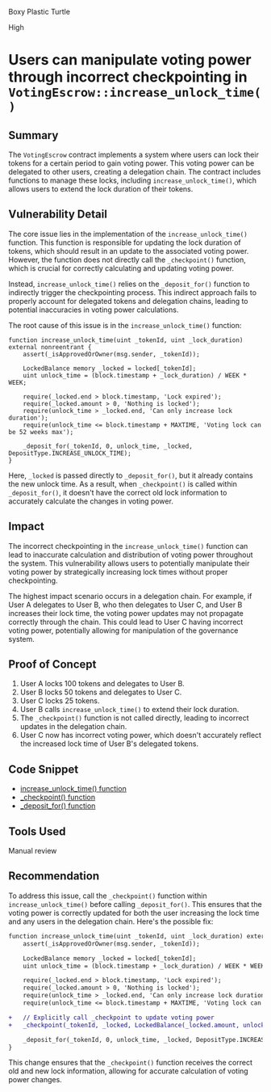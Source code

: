 Boxy Plastic Turtle

High

# Users can manipulate voting power through incorrect checkpointing in `VotingEscrow::increase_unlock_time()`

## Summary
The `VotingEscrow` contract implements a system where users can lock their tokens for a certain period to gain voting power. This voting power can be delegated to other users, creating a delegation chain. The contract includes functions to manage these locks, including `increase_unlock_time()`, which allows users to extend the lock duration of their tokens.

## Vulnerability Detail
The core issue lies in the implementation of the `increase_unlock_time()` function. This function is responsible for updating the lock duration of tokens, which should result in an update to the associated voting power. However, the function does not directly call the `_checkpoint()` function, which is crucial for correctly calculating and updating voting power.

Instead, `increase_unlock_time()` relies on the `_deposit_for()` function to indirectly trigger the checkpointing process. This indirect approach fails to properly account for delegated tokens and delegation chains, leading to potential inaccuracies in voting power calculations.

The root cause of this issue is in the `increase_unlock_time()` function:

```solidity
function increase_unlock_time(uint _tokenId, uint _lock_duration) external nonreentrant {
    assert(_isApprovedOrOwner(msg.sender, _tokenId)); 

    LockedBalance memory _locked = locked[_tokenId];
    uint unlock_time = (block.timestamp + _lock_duration) / WEEK * WEEK;

    require(_locked.end > block.timestamp, 'Lock expired');
    require(_locked.amount > 0, 'Nothing is locked');
    require(unlock_time > _locked.end, 'Can only increase lock duration');
    require(unlock_time <= block.timestamp + MAXTIME, 'Voting lock can be 52 weeks max');

    _deposit_for(_tokenId, 0, unlock_time, _locked, DepositType.INCREASE_UNLOCK_TIME);
}
```

Here, `_locked` is passed directly to `_deposit_for()`, but it already contains the new unlock time. As a result, when `_checkpoint()` is called within `_deposit_for()`, it doesn't have the correct old lock information to accurately calculate the changes in voting power.

## Impact
The incorrect checkpointing in the `increase_unlock_time()` function can lead to inaccurate calculation and distribution of voting power throughout the system. This vulnerability allows users to potentially manipulate their voting power by strategically increasing lock times without proper checkpointing. 

The highest impact scenario occurs in a delegation chain. For example, if User A delegates to User B, who then delegates to User C, and User B increases their lock time, the voting power updates may not propagate correctly through the chain. This could lead to User C having incorrect voting power, potentially allowing for manipulation of the governance system.

## Proof of Concept
1. User A locks 100 tokens and delegates to User B.
2. User B locks 50 tokens and delegates to User C.
3. User C locks 25 tokens.
4. User B calls `increase_unlock_time()` to extend their lock duration.
5. The `_checkpoint()` function is not called directly, leading to incorrect updates in the delegation chain.
6. User C now has incorrect voting power, which doesn't accurately reflect the increased lock time of User B's delegated tokens.

## Code Snippet
- [increase_unlock_time() function](https://github.com/sherlock-audit/2024-06-velocimeter/blob/main/v4-contracts/contracts/VotingEscrow.sol#L939-L951)
- [_checkpoint() function](https://github.com/sherlock-audit/2024-06-velocimeter/blob/main/v4-contracts/contracts/VotingEscrow.sol#L598-L733)
- [_deposit_for() function](https://github.com/sherlock-audit/2024-06-velocimeter/blob/main/v4-contracts/contracts/VotingEscrow.sol#L950)

## Tools Used
Manual review

## Recommendation
To address this issue, call the `_checkpoint()` function within `increase_unlock_time()` before calling `_deposit_for()`. This ensures that the voting power is correctly updated for both the user increasing the lock time and any users in the delegation chain. Here's the possible fix:

```diff
function increase_unlock_time(uint _tokenId, uint _lock_duration) external nonreentrant {
    assert(_isApprovedOrOwner(msg.sender, _tokenId)); 

    LockedBalance memory _locked = locked[_tokenId];
    uint unlock_time = (block.timestamp + _lock_duration) / WEEK * WEEK;

    require(_locked.end > block.timestamp, 'Lock expired');
    require(_locked.amount > 0, 'Nothing is locked');
    require(unlock_time > _locked.end, 'Can only increase lock duration');
    require(unlock_time <= block.timestamp + MAXTIME, 'Voting lock can be 52 weeks max');

+   // Explicitly call _checkpoint to update voting power
+   _checkpoint(_tokenId, _locked, LockedBalance(_locked.amount, unlock_time));

    _deposit_for(_tokenId, 0, unlock_time, _locked, DepositType.INCREASE_UNLOCK_TIME);
}
```

This change ensures that the `_checkpoint()` function receives the correct old and new lock information, allowing for accurate calculation of voting power changes.

